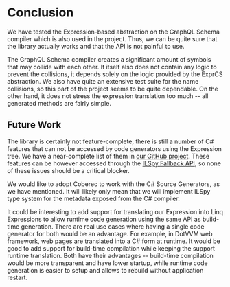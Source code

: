 # Conclusion

We have tested the Expression-based abstraction on the GraphQL Schema compiler which is also used in the project.
Thus, we can be quite sure that the library actually works and that the API is not painful to use.

The GraphQL Schema compiler creates a significant amount of symbols that may collide with each other.
It itself also does not contain any logic to prevent the collisions, it depends solely on the logic provided by the ExprCS abstraction.
We also have quite an extensive test suite for the name collisions, so this part of the project seems to be quite dependable.
On the other hand, it does not stress the expression translation too much -- all generated methods are fairly simple.

## Future Work

The library is certainly not feature-complete, there is still a number of C# features that can not be accessed by code generators using the Expression tree.
We have a near-complete list of them in [our GitHub project](https://github.com/exyi/coberec/issues).
These features can be however accessed through the [ILSpy Fallback API](./design.md#ilspy-fallback), so none of these issues should be a critical blocker.

We would like to adopt Coberec to work with the C# Source Generators, as we have mentioned.
It will likely only mean that we will implement ILSpy type system for the metadata exposed from the C# compiler.

It could be interesting to add support for translating our Expression into Linq Expressions to allow runtime code generation using the same API as build-time generation.
There are real use cases where having a single code generator for both would be an advantage.
For example, in DotVVM web framework, web pages are translated into a C# form at runtime.
It would be good to add support for build-time compilation while keeping the support runtime translation.
Both have their advantages -- build-time compilation would be more transparent and have lower startup, while runtime code generation is easier to setup and allows to rebuild without application restart.

